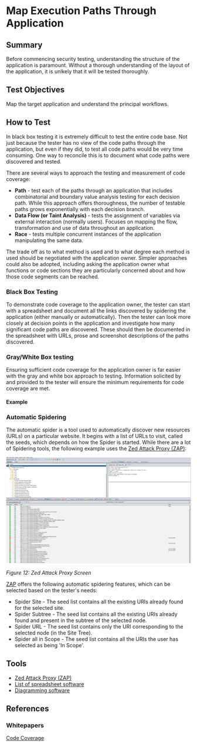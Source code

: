 # Map Execution Paths Through Application

## Summary

Before commencing security testing, understanding the structure of the application is paramount. Without a thorough understanding of the layout of the application, it is unlkely that it will be tested thoroughly.

## Test Objectives

Map the target application and understand the principal workflows.

## How to Test

In black box testing it is extremely difficult to test the entire code base. Not just because the tester has no view of the code paths through the application, but even if they did, to test all code paths would be very time consuming. One way to reconcile this is to document what code paths were discovered and tested.

There are several ways to approach the testing and measurement of code coverage:

- **Path** - test each of the paths through an application that includes combinatorial and boundary value analysis testing for each decision path. While this approach offers thoroughness, the number of testable paths grows exponentially with each decision branch.
- **Data Flow (or Taint Analysis)** - tests the assignment of variables via external interaction (normally users). Focuses on mapping the flow, transformation and use of data throughout an application.
- **Race** - tests multiple concurrent instances of the application manipulating the same data.

The trade off as to what method is used and to what degree each method is used should be negotiated with the application owner. Simpler approaches could also be adopted, including asking the application owner what functions or code sections they are particularly concerned about and how those code segments can be reached.

### Black Box Testing

To demonstrate code coverage to the application owner, the tester can start with a spreadsheet and document all the links discovered by spidering the application (either manually or automatically). Then the tester can look more closely at decision points in the application and investigate how many significant code paths are discovered. These should then be documented in the spreadsheet with URLs, prose and screenshot descriptions of the paths discovered.

### Gray/White Box testing

Ensuring sufficient code coverage for the application owner is far easier with the gray and white box approach to testing. Information solicited by and provided to the tester will ensure the minimum requirements for code coverage are met.

#### Example

### Automatic Spidering

The automatic spider is a tool used to automatically discover new resources (URLs) on a particular website. It begins with a list of URLs to visit, called the seeds, which depends on how the Spider is started. While there are a lot of Spidering tools, the following example uses the [Zed Attack Proxy (ZAP)](https://code.google.com/p/zaproxy/):

![Zed Attack Proxy Screen](images/OWASPZAPSP.png)

*Figure 12: Zed Attack Proxy Screen*

[ZAP](https://code.google.com/p/zaproxy/) offers the following automatic spidering features, which can be selected based on the tester's needs:

- Spider Site - The seed list contains all the existing URIs already found for the selected site.
- Spider Subtree - The seed list contains all the existing URIs already found and present in the subtree of the selected node.
- Spider URL - The seed list contains only the URI corresponding to the selected node (in the Site Tree).
- Spider all in Scope - The seed list contains all the URIs the user has selected as being 'In Scope'.

## Tools

- [Zed Attack Proxy (ZAP)](https://code.google.com/p/zaproxy/)
- [List of spreadsheet software](http://en.wikipedia.org/wiki/List_of_spreadsheet_software)
- [Diagramming software](http://en.wikipedia.org/wiki/Diagramming_software)

## References

### Whitepapers

[Code Coverage](http://en.wikipedia.org/wiki/Code_coverage)

